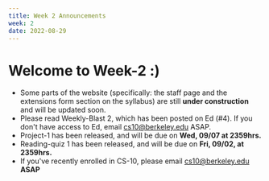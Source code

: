 ```yaml
---
title: Week 2 Announcements
week: 2
date: 2022-08-29
---
```


# **Welcome to Week-2 :)**

- Some parts of the website (specifically: the staff page and the extensions form section on the syllabus) are still <b>under construction</b> and will be updated soon.
- Please read Weekly-Blast 2, which has been posted on Ed (#4). If you don't have access to Ed, email cs10@berkeley.edu ASAP. 
- Project-1 has been released, and will be due on <b> Wed, 09/07 at 2359hrs.</b>
- Reading-quiz 1 has been released, and will be due on <b> Fri, 09/02, at 2359hrs.</b>
- If you've recently enrolled in CS-10, please email cs10@berkeley.edu <b>ASAP</b>
